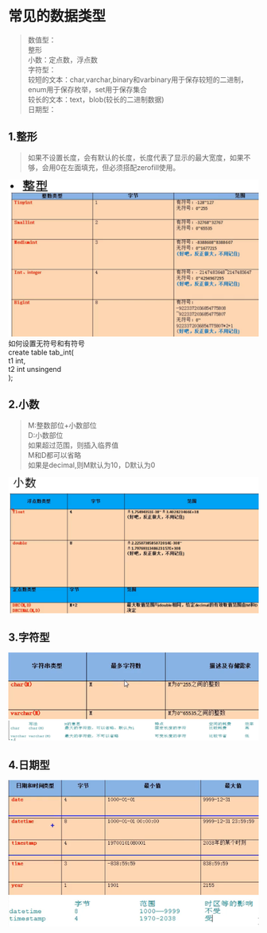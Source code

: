 # 常见的数据类型
>数值型：  
>整形  
>小数：定点数，浮点数  
>字符型：  
>较短的文本：char,varchar,binary和varbinary用于保存较短的二进制，enum用于保存枚举，set用于保存集合  
>较长的文本：text，blob(较长的二进制数据)  
>日期型：  

## 1.整形
>如果不设置长度，会有默认的长度，长度代表了显示的最大宽度，如果不够，会用0在左面填充，但必须搭配zerofill使用。


![](993.png)
如何设置无符号和有符号  
create table tab_int(  
t1 int,  
t2 int unsingend  
);  
## 2.小数 
>M:整数部位+小数部位    
>D:小数部位    
>如果超过范围，则插入临界值  
>M和D都可以省略  
>如果是decimal,则M默认为10，D默认为0

![](994.png)
## 3.字符型
![](995.png)
![](996.png)
## 4.日期型
![](997.png)
![](998.png)
